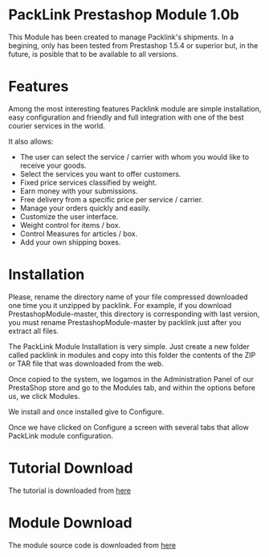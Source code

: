 PackLink Prestashop Module 1.0b
===============================

This Module has been created to manage Packlink's shipments. In a begining,  only has been tested from Prestashop 1.5.4 or superior but, in the future, is posible that to be available to all versions.

Features
========
Among the most interesting features Packlink module are simple installation, easy configuration and friendly and full integration with one of the best courier services in the world.

It also allows:<br/>
<ul>
<li>The user can select the service / carrier with whom you would like to receive your goods.</li>
<li>Select the services you want to offer customers.</li>
<li>Fixed price services classified by weight.</li>
<li>Earn money with your submissions.</li>
<li>Free delivery from a specific price per service / carrier.</li>
<li>Manage your orders quickly and easily.</li>
<li>Customize the user interface.</li>
<li>Weight control for items / box.</li>
<li>Control Measures for articles / box.</li>
<li>Add your own shipping boxes.</li>
</ul>

Installation
============

<p>Please, rename the directory name of your file compressed downloaded one time you it unzipped by packlink. For example, if you download PrestashopModule-master, this directory is corresponding with last version, you must rename PrestashopModule-master by packlink just after you extract all files.</p>
<p>The PackLink Module Installation is very simple. Just create a new folder called packlink in modules and copy into this folder the contents of the ZIP or TAR file that was downloaded from the web.</p>
<p>Once copied to the system, we logamos in the Administration Panel of our PrestaShop store and go to the Modules tab, and within the options before us, we click Modules.</p>
<p>We install and once installed give to Configure.</p>
<p>Once we have clicked on Configure a screen with several tabs that allow PackLink module configuration.</p>


Tutorial Download
=================
The tutorial is downloaded from <a href="http://api.packlink.com/docs/ManualUsuarioPS.pdf" target="_blank">here</a>

Module Download
=================
The module source code is downloaded from <a href="http://api.packlink.com/modules/packlinkPS.zip" target="_blank">here</a>
